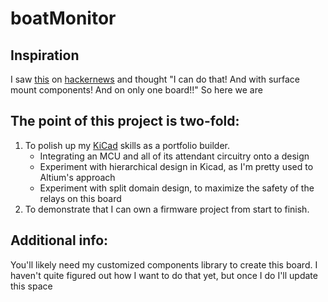 # boatMonitor

## Inspiration

I saw [this](https://l-36.com/DIY-boat-monitoring-system.php) on [hackernews](https://news.ycombinator.com/) and thought "I can do that! And with surface mount components! And on only one board!!" So here we are

## The point of this project is two-fold:
1. To polish up my [KiCad](https://www.kicad.org/) skills as a portfolio builder.
	* Integrating an MCU and all of its attendant circuitry onto a design
	* Experiment with hierarchical design in Kicad, as I'm pretty used to Altium's approach
	* Experiment with split domain design, to maximize the safety of the relays on this board
2. To demonstrate that I can own a firmware project from start to finish.

## Additional info:
You'll likely need my customized components library to create this board. I haven't quite figured out how I want to do that yet, but once I do I'll update this space
